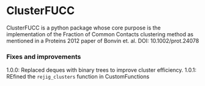 # ClusterFUCC

ClusterFUCC is a python package whose core purpose is the 
implementation of the Fraction of Common Contacts clustering method 
as mentioned in a Proteins 2012 paper of Bonvin et. al. 
DOI: 10.1002/prot.24078

### Fixes and improvements
1.0.0: Replaced deques with binary trees to improve cluster efficiency.
1.0.1: REfined the `rejig_clusters` function in CustomFunctions


